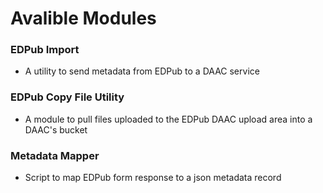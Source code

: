 # Avalible Modules

### EDPub Import
* A utility to send metadata from EDPub to a DAAC service

### EDPub Copy File Utility
* A module to pull files uploaded to the EDPub DAAC upload area into a DAAC's bucket

### Metadata Mapper
* Script to map EDPub form response to a json metadata record